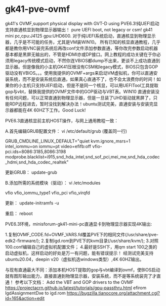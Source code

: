 # gk41-pve-ovmf
gk41's OVMF,support physical display with GVT-D using PVE6.3!纯UEFI启动支持直通核显到物理显示器输出！
pure UEFI boot, not legacy or csm! gk41 mini pc,cpu:J4125 gpu:UHD600. 对于纯UEFI系统启动，直通核显到物理显示器，几乎是不可能的任务，尤其是VM装WIN10。 所有已知的核显直通教程，几乎都是教你用VNC装完系统后再改conf文件添加参数直通，等你改完参数启动机器基本都是黑屏无输出的，不管是HDMI亦或DP接口。网上教程的成功关键在于你必须用legacy传统模式启动，不然你连VBIOS都dump不出来，更谈不上成功直通到显示器。但是像我的小主机GK41压根没有CSM和legacy模式，BIOS只包含GOP驱动没有VBIOS。。。使用我提供的OVMF+args来启动VM虚拟机，你可以直通安装系统，而不是安装系统后直通，如果真心直通不了，也不会太浪费你的时间！如果你的小主机只支持UEFI启动，但是不是同一个核显，可以用UEFITool工具提取gop与vbt，替换我提供的OVMF文件中的GOP驱动与VBT表。WIN10 直通安装没有任何问题，可以正常直通到物理显示器，但是一旦装了UHD驱动就黑屏了，只能RDP远程进去，暂时没找到解决办法！ubuntu测试完美，直通安装与安装完显示器都能在4K 60HZ下工作。Good Luck!

PVE6.3直通核显前主机HOST操作，与网上通用教程一致：

A.首先编辑GRUB配置文件：
vi /etc/default/grub (覆盖同一行)

   GRUB_CMDLINE_LINUX_DEFAULT="quiet kvm.ignore_msrs=1 intel_iommu=on iommu=pt video=efifb:off vfio-pci.ids=8086:3185,8086:3198 modprobe.blacklist=i915,snd_hda_intel,snd_sof_pci,mei_me,snd_hda_codec_hdmi,snd_hda_codec_realtek"
   
更新GRUB：
  update-grub
  
B.添加所需的系统模块（驱动）：
vi /etc/modules

vfio
vfio_iommu_type1
vfio_pci
vfio_virqfd 

更新：
update-initramfs -u

重启：
reboot

PVE6.3环境，minisforum-gk41-mini-pc直通显卡到物理显示器实现4K输出:

1.复制OVMF_CODE.fd+OVMF_VARS.fd覆盖PVE下的相同文件(/usr/share/pve-edk2-firmware/);
2.复制igd.rom到PVE下的kvm目录(/usr/share/kvm/);
3.对照100.conf编辑自己的虚拟机配置文件；
4.最好是SSH下，用qm start 100之类的启动虚拟机，这样启动的好处是万一有问题，能有错误提示！
经测试完美支持ubuntu20.04，deepin v20（虚拟机选windows类型）,4K 60HZ输出。

与现有直通最大不同：添加本机HOST提取的gop与vbt编译到ovmf，使BIOS启动就有图形输出能力，直接直通到物理显示器，安装系统，而不是等系统装完了才直通！
参考以下文档：
Add the VBT and GOP drivers to the OVMF
https://projectacrn.github.io/latest/tutorials/gpu-passthru.html
efirom IgdAssignmentDxe to igd.rom
https://bugzilla.tianocore.org/attachment.cgi?id=165&action=edit
